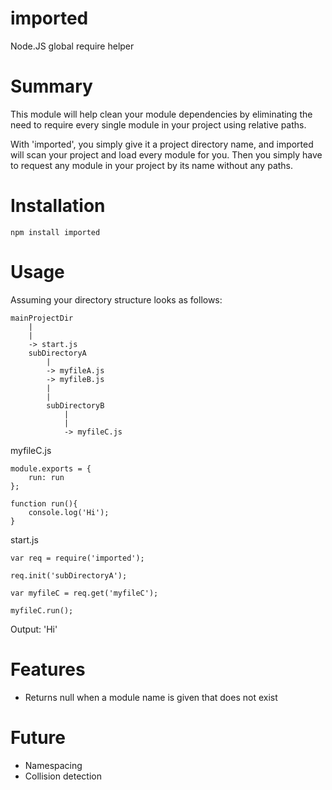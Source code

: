 # imported
Node.JS global require helper

# Summary
This module will help clean your module dependencies by eliminating the need to require every single module in your project using relative paths.

With 'imported', you simply give it a project directory name, and imported will scan your project and load every module for you. Then you simply have to request any module in your project by its name without any paths.

# Installation
```
npm install imported
```

# Usage
Assuming your directory structure looks as follows:

```
mainProjectDir
    |
    |
    -> start.js
    subDirectoryA
        |
        -> myfileA.js
        -> myfileB.js
        |
        |
        subDirectoryB
            |
            |
            -> myfileC.js
```

myfileC.js
```
module.exports = {
    run: run
};

function run(){
    console.log('Hi');
}
```

start.js
```
var req = require('imported');

req.init('subDirectoryA');

var myfileC = req.get('myfileC');

myfileC.run();
```

Output: 'Hi'

# Features
- Returns null when a module name is given that does not exist

# Future
- Namespacing
- Collision detection
